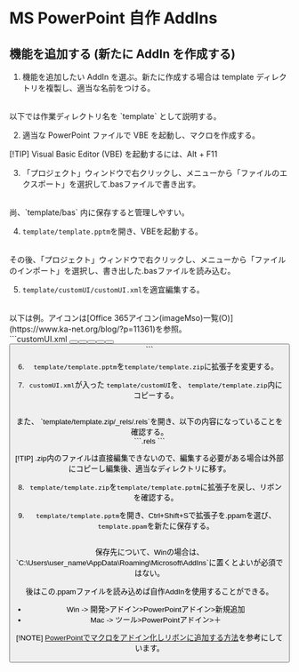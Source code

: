 # MS PowerPoint 自作 AddIns

## 機能を追加する (新たに AddIn を作成する)

1. 機能を追加したい AddIn を選ぶ。新たに作成する場合は template ディレクトリを複製し、適当な名前をつける。
<br>
以下では作業ディレクトリ名を `template` として説明する。

2. 適当な PowerPoint ファイルで VBE を起動し、マクロを作成する。


[!TIP]
Visual Basic Editor (VBE) を起動するには、Alt + F11

3. 「プロジェクト」ウィンドウで右クリックし、メニューから「ファイルのエクスポート」を選択して.basファイルで書き出す。
<br>
尚、`template/bas` 内に保存すると管理しやすい。

4. `template/template.pptm`を開き、VBEを起動する。
<br>
その後、「プロジェクト」ウィンドウで右クリックし、メニューから「ファイルのインポート」を選択し、書き出した.basファイルを読み込む。

5. `template/customUI/customUI.xml`を適宜編集する。
<br>
以下は例。アイコンは[Office 365アイコン(imageMso)一覧(O)](https://www.ka-net.org/blog/?p=11361)を参照。
<br>
```customUI.xml
<?xml version="1.0" encoding="utf-8"?>
<customUI xmlns="http://schemas.microsoft.com/office/2006/01/customui">
<ribbon startFromScratch="false">
<tabs>
<tab id="MyTab1" label="タブ名">

<group id="Group1" label="グループ名1">
<button id="Button1-1" label="ボタン名1" imageMso="MacroPlay" size="normal" onAction="マクロ名1" />
<button id="Button1-2" label="ボタン名2" imageMso="MacroPlay" size="normal" onAction="マクロ名2" />
<button id="Button1-3" label="ボタン名3" imageMso="MacroPlay" size="normal" onAction="マクロ名3" />
</group>

<group id="Group2" label="グループ名2">
<button id="Button2-1" label="ボタン名4" imageMso="MacroPlay" size="normal" onAction="マクロ名4" />
<button id="Button2-2" label="ボタン名5" imageMso="MacroPlay" size="normal" onAction="マクロ名5" />
<button id="Button2-3" label="ボタン名6" imageMso="MacroPlay" size="normal" onAction="マクロ名6" />
</group>

</tab>
</tabs>
</ribbon>
</customUI>
```

6. `template/template.pptm`を`template/template.zip`に拡張子を変更する。

7.  `customUI.xml`が入った `template/customUI`を、 `template/template.zip`内にコピーする。
<br>
また、 `template/template.zip/_rels/.rels`を開き、以下の内容になっていることを確認する。
<br>
```.rels
<?xml version="1.0" encoding="UTF-8" standalone="yes"?>
<Relationships xmlns="http://schemas.openxmlformats.org/package/2006/relationships">
<Relationship Id="rId3" Type="http://schemas.openxmlformats.org/package/2006/relationships/metadata/core-properties" Target="docProps/core.xml"/>
<Relationship Id="rId2" Type="http://schemas.openxmlformats.org/package/2006/relationships/metadata/thumbnail" Target="docProps/thumbnail.jpeg"/>
<Relationship Id="rId1" Type="http://schemas.openxmlformats.org/officeDocument/2006/relationships/officeDocument" Target="ppt/presentation.xml"/>
<Relationship Id="rId4" Type="http://schemas.openxmlformats.org/officeDocument/2006/relationships/extended-properties" Target="docProps/app.xml"/>
<Relationship Id="myCustomUI" Type="http://schemas.microsoft.com/office/2006/relationships/ui/extensibility" Target="customUI/customUI.xml"/>
</Relationships>
```

[!TIP]
.zip内のファイルは直接編集できないので、編集する必要がある場合は外部にコピーし編集後、適当なディレクトリに移す。

8. `template/template.zip`を`template/template.pptm`に拡張子を戻し、リボンを確認する。

9. `template/template.pptm`を開き、Ctrl+Shift+Sで拡張子を.ppamを選び、`template.ppam`を新たに保存する。
<br>
保存先について、Winの場合は、`C:\Users\user_name\AppData\Roaming\Microsoft\AddIns`に置くとよいが必須ではない。

後はこの.ppamファイルを読み込めば自作AddInを使用することができる。
- Win -> 開発>アドイン>PowerPointアドイン>新規追加
- Mac -> ツール>PowerPointアドイン>＋




[!NOTE]
[PowerPointでマクロをアドイン化しリボンに追加する方法](https://ppdtp.com/powerpoint/macro-custom-ui/)を参考にしています。

